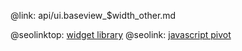 @link: api/ui.baseview_$width_other.md

@seolinktop: [widget library](https://webix.com)
@seolink: [javascript pivot](https://webix.com/pivot/)